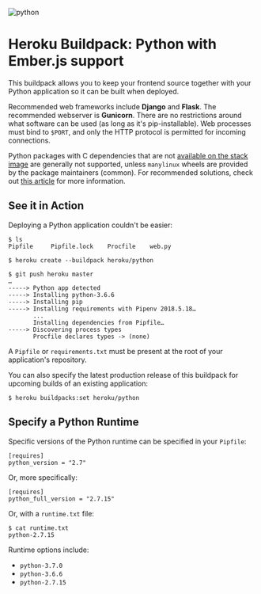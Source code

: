 ![python](https://cloud.githubusercontent.com/assets/51578/13712821/b68a42ce-e793-11e5-96b0-d8eb978137ba.png)

# Heroku Buildpack: Python with Ember.js support

This buildpack allows you to keep your frontend source together with your Python application so it can be built when deployed.

Recommended web frameworks include **Django** and **Flask**. The recommended webserver is **Gunicorn**. There are no restrictions around what software can be used (as long as it's pip-installable). Web processes must bind to `$PORT`, and only the HTTP protocol is permitted for incoming connections.

Python packages with C dependencies that are not [available on the stack image](https://devcenter.heroku.com/articles/stack-packages) are generally not supported, unless `manylinux` wheels are provided by the package maintainers (common). For recommended solutions, check out [this article](https://devcenter.heroku.com/articles/python-c-deps) for more information. 

See it in Action
----------------

Deploying a Python application couldn't be easier:

    $ ls
    Pipfile		Pipfile.lock	Procfile	web.py

    $ heroku create --buildpack heroku/python

    $ git push heroku master
    …
    -----> Python app detected
    -----> Installing python-3.6.6
    -----> Installing pip
    -----> Installing requirements with Pipenv 2018.5.18…
           ...
           Installing dependencies from Pipfile…
    -----> Discovering process types
           Procfile declares types -> (none)

A `Pipfile` or `requirements.txt` must be present at the root of your application's repository.

You can also specify the latest production release of this buildpack for upcoming builds of an existing application:

    $ heroku buildpacks:set heroku/python


Specify a Python Runtime
------------------------

Specific versions of the Python runtime can be specified in your `Pipfile`:

    [requires]
    python_version = "2.7"

Or, more specifically:

    [requires]
    python_full_version = "2.7.15"

Or, with a `runtime.txt` file:

    $ cat runtime.txt
    python-2.7.15

Runtime options include:

- `python-3.7.0`
- `python-3.6.6`
- `python-2.7.15`
